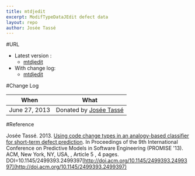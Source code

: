 ```yaml
---
title: mtdjedit
excerpt: ModifTypeDataJEdit defect data
layout: repo
author: Josée Tassé
---
```



#URL

  * Latest version :
    * [mtdjedit](https://terapromise.csc.ncsu.edu:8443/svn/repo/issues/mtdjedit/ModifTypeDataJEdit/ModifTypeDataJEdit.csv)
  * With change log:
    * [mtdjedit](https://terapromise.csc.ncsu.edu:8443/svn/repo/issues/mtdjedit/ModifTypeDataJEdit)

#Change Log

When | What---- | ----
June 27, 2013 | Donated by [Josée Tassé](JoseeTasse)


#Reference

Josée Tassé. 2013. [Using code change types in an analogy-based classifier for short-term defect prediction](http://doi.acm.org/10.1145/2499393.2499397). In
Proceedings of the 9th International Conference on Predictive Models in Software Engineering (PROMISE '13). ACM, New York,
NY, USA, , Article 5 , 4 pages. DOI=10.1145/2499393.2499397[http://doi.acm.org/10.1145/2499393.2499397](http://doi.acm.org/10.1145/2499393.2499397)
